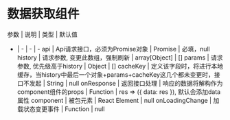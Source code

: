 # 数据获取组件

参数 | 说明 | 类型 | 默认值   
  -  |  -   |  -   |   - 
api | Api请求接口，必须为Promise对象 | Promise | 必填，null
history | 请求参数, 变更此数组，强制刷新 | array[Object] | []
params | 请求参数, 优先级高于history | Object | []
cacheKey | 定义该字段时，将进行本地缓存，当history中最后一个对象+params+cacheKey这几个都未变更时，接口不发起 | String | null
onResponse | 返回接口处理 | 响应的数据将解构作为component组件的props | Function | res => ({ data: res }), 默认会添加data属性
component | 被包元素 | React Element | null
onLoadingChange | 加载状态变更事件 | Function | null